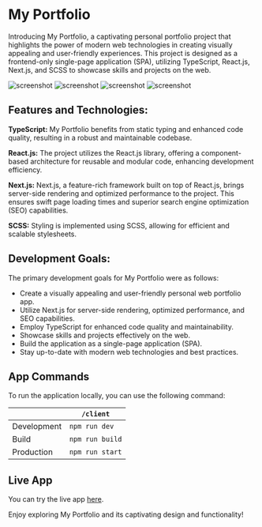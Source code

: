 # My Portfolio

Introducing My Portfolio, a captivating personal portfolio project that highlights the power of modern web technologies in creating visually appealing and user-friendly experiences. This project is designed as a frontend-only single-page application (SPA), utilizing TypeScript, React.js, Next.js, and SCSS to showcase skills and projects on the web.

![screenshot](https://img.icons8.com/?size=48&id=nCj4PvnCO0tZ&format=png)
![screenshot](https://img.icons8.com/?size=48&id=123603&format=png)
![screenshot](https://cdn1.iconfinder.com/data/icons/akar-vol-1/24/nextjs-fill-48.png)
![screenshot](https://cdn4.iconfinder.com/data/icons/logos-and-brands/512/288_Sass_logo-48.png)

## Features and Technologies:

**TypeScript:** My Portfolio benefits from static typing and enhanced code quality, resulting in a robust and maintainable codebase.

**React.js:** The project utilizes the React.js library, offering a component-based architecture for reusable and modular code, enhancing development efficiency.

**Next.js:** Next.js, a feature-rich framework built on top of React.js, brings server-side rendering and optimized performance to the project. This ensures swift page loading times and superior search engine optimization (SEO) capabilities.

**SCSS:** Styling is implemented using SCSS, allowing for efficient and scalable stylesheets.

## Development Goals:

The primary development goals for My Portfolio were as follows:

- Create a visually appealing and user-friendly personal web portfolio app.
- Utilize Next.js for server-side rendering, optimized performance, and SEO capabilities.
- Employ TypeScript for enhanced code quality and maintainability.
- Showcase skills and projects effectively on the web.
- Build the application as a single-page application (SPA).
- Stay up-to-date with modern web technologies and best practices.

## App Commands

To run the application locally, you can use the following command:

|             | `/client`       |
| ----------- | --------------- |
| Development | `npm run dev`   |
| Build       | `npm run build` |
| Production  | `npm run start` |

## Live App

You can try the live app [here](https://iht-me.vercel.app/).

Enjoy exploring My Portfolio and its captivating design and functionality!
